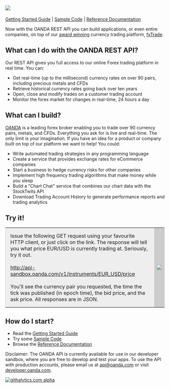 ![](https://raw.github.com/oanda/apidocs/master/images/oanda_header.png)
=========

[Getting Started Guide](https://github.com/oanda/apidocs/blob/master/sections/getting_started.md) | 
[Sample Code](https://github.com/oanda/apidocs/blob/master/sections/code_samples.md) | 
[Reference Documentation](https://github.com/oanda/apidocs/blob/master/sections/reference.md)

Now with the OANDA REST API you can build applications, or even entire companies, on top of our [award winning](http://www.forexcrunch.com/forex-magnates-summit-oanda-wins-best-forex-broker-award/) 
currency trading platform, [fxTrade](http://fxtrade.com).

What can I do with the OANDA REST API?
--------------------------------------

Our REST API gives you full access to our online Forex trading platform in real time.  You can:

* Get real-time (up to the millisecond) currency rates on over 90 pairs, including precious metals and CFDs
* Retrieve historical currency rates going back over ten years
* Open, close and modify trades on a customer trading account
* Monitor the forex market for changes in real-time, 24 hours a day

What can I build?
-----------------

[OANDA](http://www.oanda.com) is a leading forex broker enabling you to trade over 90 currency pairs, metals, and CFDs. Everything you ask for is live and real-time.  The only limit is your imagination.  If you have an idea for a product or company
built on top of our platform we want to help!  You could:

* Write automated trading strategies in any programming language 
* Create a service that provides exchange rates for eCommerce companies
* Start a business to hedge currency risks for other companies
* Implement high frequency trading algorithms that make money while you sleep
* Build a "Chart Chat" service that combines our chart data with the StockTwits API
* Download Trading Account History to generate performance reports and trading analytics

Try it!
-------

<table style="border:1px solid lightgray">
	<tr>
		<td style="background-color:#EEEEEE; padding:15px">
		Issue the following GET request using your favourite HTTP client, or just click on the link.  The response will tell you what price EUR/USD is currently trading at.  Seriously, try it out.
		<br/><br/>
		<a href="http://api-sandbox.oanda.com/v1/instruments/EUR_USD/price">http://api-sandbox.oanda.com/v1/instruments/EUR_USD/price</a>
		<br/><br/>
		You'll see the currency pair you requested, the time the tick was published (in epoch time), the bid price, and the ask price.  All responses are in JSON.
		</td>
		<td style="background-color:#CCC"><img src="https://raw.github.com/oanda/apidocs/master/images/box.png" /></td>
	</tr>
</table>

How do I start?
---------------

* Read the [Getting Started Guide](https://github.com/oanda/apidocs/blob/master/sections/getting_started.md)
* Try some [Sample Code](https://github.com/oanda/apidocs/blob/master/sections/code_samples.md)
* Browse the [Reference Documentation](https://github.com/oanda/apidocs/blob/master/sections/reference.md)

Disclaimer: The OANDA API is currently available for use in our developer sandbox, where you are free to develop and test your apps.  To use the API with production accounts, please email us at api@oanda.com or visit [developer.oanda.com](http://developer.oanda.com).

[![githalytics.com alpha](https://cruel-carlota.pagodabox.com/08c4e77e4cb54028197e21a0923e9311 "githalytics.com")](http://githalytics.com/oanda/apidocs)


